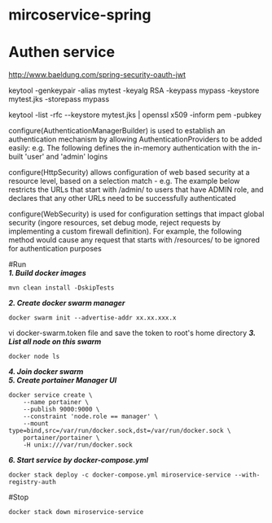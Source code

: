 # mircoservice-spring 


# Authen service 
http://www.baeldung.com/spring-security-oauth-jwt 

keytool -genkeypair -alias mytest 
                    -keyalg RSA 
                    -keypass mypass 
                    -keystore mytest.jks 
                    -storepass mypass


keytool -list -rfc --keystore mytest.jks | openssl x509 -inform pem -pubkey 

configure(AuthenticationManagerBuilder) is used to establish an authentication mechanism by allowing AuthenticationProviders to be added easily: e.g. The following defines the in-memory authentication with the in-built 'user' and 'admin' logins

configure(HttpSecurity) allows configuration of web based security at a resource level, based on a selection match - e.g. The example below restricts the URLs that start with /admin/ to users that have ADMIN role, and declares that any other URLs need to be successfully authenticated

configure(WebSecurity) is used for configuration settings that impact global security (ingore resources, set debug mode, reject requests by implementing a custom firewall definition). For example, the following method would cause any request that starts with /resources/ to be ignored for authentication purposes


#Run  
***1. Build docker images***  
```
mvn clean install -DskipTests
```

***2. Create docker swarm manager***  
```
docker swarm init --advertise-addr xx.xx.xxx.x
```
vi docker-swarm.token file and save the token to root's home directory 
***3. List all node on this swarm***  
```
docker node ls 
```
***4. Join docker swarm***  
***5. Create portainer Manager UI***  
```
docker service create \
    --name portainer \
    --publish 9000:9000 \
    --constraint 'node.role == manager' \
    --mount type=bind,src=/var/run/docker.sock,dst=/var/run/docker.sock \
    portainer/portainer \
    -H unix:///var/run/docker.sock
```

***6. Start service by docker-compose.yml***  
```
docker stack deploy -c docker-compose.yml miroservice-service --with-registry-auth
```

#Stop  
```
docker stack down miroservice-service
```

